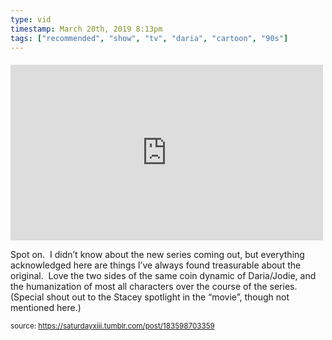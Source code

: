 ```yaml
---
type: vid
timestamp: March 20th, 2019 8:13pm
tags: ["recommended", "show", "tv", "daria", "cartoon", "90s"]
---
```

####
<iframe width="500" height="281"  id="youtube_iframe" src="https://www.youtube.com/embed/ZZswmxq-K1M?feature=oembed&amp;enablejsapi=1&amp;origin=http://safe.txmblr.com&amp;wmode=opaque" frameborder="0" allow="accelerometer; autoplay; clipboard-write; encrypted-media; gyroscope; picture-in-picture" allowfullscreen></iframe>                    
                                            
Spot on.  I didn’t know about the new series coming out, but everything acknowledged here are things I’ve always found treasurable about the original.  Love the two sides of the same coin dynamic of Daria/Jodie, and the humanization of most all characters over the course of the series.  (Special shout out to the Stacey spotlight in the “movie”, though not mentioned here.)
 
                                                    
<small>source: https://saturdayxiii.tumblr.com/post/183598703359</small>